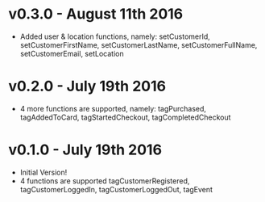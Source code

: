 # v0.3.0 - August 11th 2016
- Added user & location functions, namely: setCustomerId, setCustomerFirstName, setCustomerLastName, setCustomerFullName, setCustomerEmail, setLocation

# v0.2.0 - July 19th 2016
- 4 more functions are supported, namely: tagPurchased, tagAddedToCard, tagStartedCheckout, tagCompletedCheckout

# v0.1.0 - July 19th 2016

- Initial Version!
- 4 functions are supported tagCustomerRegistered, tagCustomerLoggedIn, tagCustomerLoggedOut, tagEvent
